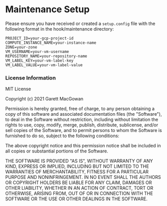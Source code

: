 # Maintenance Setup

Please ensure you have received or created a `setup.config` file with the following format in the
hook/maintenance directory:

```
PROJECT_ID=your-gcp-project-id
COMPUTE_INSTANCE_NAME=your-instance-name
ZONE=your-zone
VM_USERNAME=your-vm-username
REPOSITORY_NAME=your-repository-name
VM_LABEL_KEY=your-vm-label-key
VM_LABEL_VALUE=your-vm-label-value
```

### License Information
MIT License

Copyright (c) 2021 Garett MacGowan

Permission is hereby granted, free of charge, to any person obtaining a copy
of this software and associated documentation files (the "Software"), to deal
in the Software without restriction, including without limitation the rights
to use, copy, modify, merge, publish, distribute, sublicense, and/or sell
copies of the Software, and to permit persons to whom the Software is
furnished to do so, subject to the following conditions:

The above copyright notice and this permission notice shall be included in all
copies or substantial portions of the Software.

THE SOFTWARE IS PROVIDED "AS IS", WITHOUT WARRANTY OF ANY KIND, EXPRESS OR
IMPLIED, INCLUDING BUT NOT LIMITED TO THE WARRANTIES OF MERCHANTABILITY,
FITNESS FOR A PARTICULAR PURPOSE AND NONINFRINGEMENT. IN NO EVENT SHALL THE
AUTHORS OR COPYRIGHT HOLDERS BE LIABLE FOR ANY CLAIM, DAMAGES OR OTHER
LIABILITY, WHETHER IN AN ACTION OF CONTRACT, TORT OR OTHERWISE, ARISING FROM,
OUT OF OR IN CONNECTION WITH THE SOFTWARE OR THE USE OR OTHER DEALINGS IN THE
SOFTWARE.